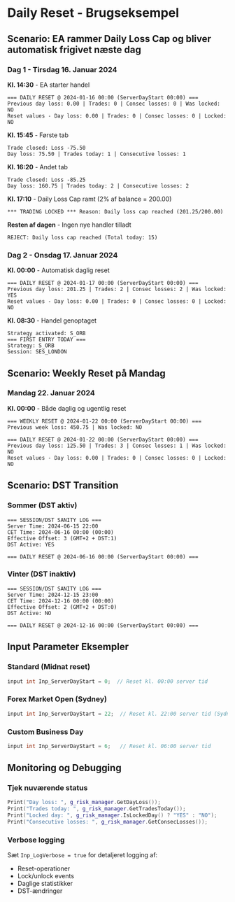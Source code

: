 # Daily Reset - Brugseksempel

## Scenario: EA rammer Daily Loss Cap og bliver automatisk frigivet næste dag

### Dag 1 - Tirsdag 16. Januar 2024

**Kl. 14:30** - EA starter handel
```
=== DAILY RESET @ 2024-01-16 00:00 (ServerDayStart 00:00) ===
Previous day loss: 0.00 | Trades: 0 | Consec losses: 0 | Was locked: NO
Reset values - Day loss: 0.00 | Trades: 0 | Consec losses: 0 | Locked: NO
```

**Kl. 15:45** - Første tab
```
Trade closed: Loss -75.50
Day loss: 75.50 | Trades today: 1 | Consecutive losses: 1
```

**Kl. 16:20** - Andet tab
```
Trade closed: Loss -85.25
Day loss: 160.75 | Trades today: 2 | Consecutive losses: 2
```

**Kl. 17:10** - Daily Loss Cap ramt (2% af balance = 200.00)
```
*** TRADING LOCKED *** Reason: Daily loss cap reached (201.25/200.00)
```

**Resten af dagen** - Ingen nye handler tilladt
```
REJECT: Daily loss cap reached (Total today: 15)
```

### Dag 2 - Onsdag 17. Januar 2024

**Kl. 00:00** - Automatisk daglig reset
```
=== DAILY RESET @ 2024-01-17 00:00 (ServerDayStart 00:00) ===
Previous day loss: 201.25 | Trades: 2 | Consec losses: 2 | Was locked: YES
Reset values - Day loss: 0.00 | Trades: 0 | Consec losses: 0 | Locked: NO
```

**Kl. 08:30** - Handel genoptaget
```
Strategy activated: S_ORB
=== FIRST ENTRY TODAY ===
Strategy: S_ORB
Session: SES_LONDON
```

## Scenario: Weekly Reset på Mandag

### Mandag 22. Januar 2024

**Kl. 00:00** - Både daglig og ugentlig reset
```
=== WEEKLY RESET @ 2024-01-22 00:00 (ServerDayStart 00:00) ===
Previous week loss: 450.75 | Was locked: NO

=== DAILY RESET @ 2024-01-22 00:00 (ServerDayStart 00:00) ===
Previous day loss: 125.50 | Trades: 3 | Consec losses: 1 | Was locked: NO
Reset values - Day loss: 0.00 | Trades: 0 | Consec losses: 0 | Locked: NO
```

## Scenario: DST Transition

### Sommer (DST aktiv)
```
=== SESSION/DST SANITY LOG ===
Server Time: 2024-06-15 22:00
CET Time: 2024-06-16 00:00 (00:00)
Effective Offset: 3 (GMT+2 + DST:1)
DST Active: YES

=== DAILY RESET @ 2024-06-16 00:00 (ServerDayStart 00:00) ===
```

### Vinter (DST inaktiv)
```
=== SESSION/DST SANITY LOG ===
Server Time: 2024-12-15 23:00
CET Time: 2024-12-16 00:00 (00:00)
Effective Offset: 2 (GMT+2 + DST:0)
DST Active: NO

=== DAILY RESET @ 2024-12-16 00:00 (ServerDayStart 00:00) ===
```

## Input Parameter Eksempler

### Standard (Midnat reset)
```cpp
input int Inp_ServerDayStart = 0;  // Reset kl. 00:00 server tid
```

### Forex Market Open (Sydney)
```cpp
input int Inp_ServerDayStart = 22;  // Reset kl. 22:00 server tid (Sydney open)
```

### Custom Business Day
```cpp
input int Inp_ServerDayStart = 6;   // Reset kl. 06:00 server tid
```

## Monitoring og Debugging

### Tjek nuværende status
```cpp
Print("Day loss: ", g_risk_manager.GetDayLoss());
Print("Trades today: ", g_risk_manager.GetTradesToday());
Print("Locked day: ", g_risk_manager.IsLockedDay() ? "YES" : "NO");
Print("Consecutive losses: ", g_risk_manager.GetConsecLosses());
```

### Verbose logging
Sæt `Inp_LogVerbose = true` for detaljeret logging af:
- Reset-operationer
- Lock/unlock events
- Daglige statistikker
- DST-ændringer
